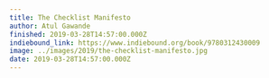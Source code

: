 ```yaml
---
title: The Checklist Manifesto
author: Atul Gawande
finished: 2019-03-28T14:57:00.000Z
indiebound_link: https://www.indiebound.org/book/9780312430009
image: ../images/2019/the-checklist-manifesto.jpg
date: 2019-03-28T14:57:00.000Z
---
```

